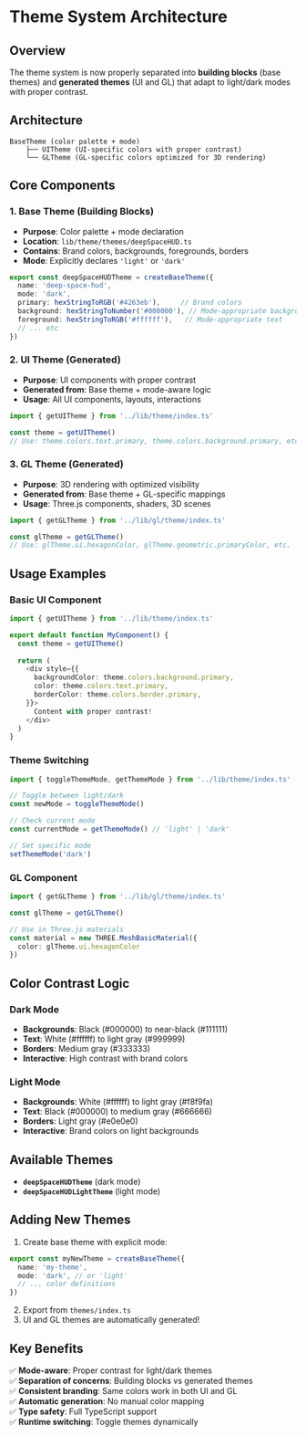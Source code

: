 # Theme System Architecture

## Overview

The theme system is now properly separated into **building blocks** (base themes) and **generated themes** (UI and GL) that adapt to light/dark modes with proper contrast.

## Architecture

```
BaseTheme (color palette + mode)
    ├── UITheme (UI-specific colors with proper contrast)
    └── GLTheme (GL-specific colors optimized for 3D rendering)
```

## Core Components

### 1. Base Theme (Building Blocks)
- **Purpose**: Color palette + mode declaration
- **Location**: `lib/theme/themes/deepSpaceHUD.ts`
- **Contains**: Brand colors, backgrounds, foregrounds, borders
- **Mode**: Explicitly declares `'light'` or `'dark'`

```typescript
export const deepSpaceHUDTheme = createBaseTheme({
  name: 'deep-space-hud',
  mode: 'dark',
  primary: hexStringToRGB('#4263eb'),     // Brand colors
  background: hexStringToNumber('#000000'), // Mode-appropriate backgrounds
  foreground: hexStringToRGB('#ffffff'),   // Mode-appropriate text
  // ... etc
})
```

### 2. UI Theme (Generated)
- **Purpose**: UI components with proper contrast
- **Generated from**: Base theme + mode-aware logic
- **Usage**: All UI components, layouts, interactions

```typescript
import { getUITheme } from '../lib/theme/index.ts'

const theme = getUITheme()
// Use: theme.colors.text.primary, theme.colors.background.primary, etc.
```

### 3. GL Theme (Generated)  
- **Purpose**: 3D rendering with optimized visibility
- **Generated from**: Base theme + GL-specific mappings
- **Usage**: Three.js components, shaders, 3D scenes

```typescript
import { getGLTheme } from '../lib/gl/theme/index.ts'

const glTheme = getGLTheme()
// Use: glTheme.ui.hexagonColor, glTheme.geometric.primaryColor, etc.
```

## Usage Examples

### Basic UI Component
```typescript
import { getUITheme } from '../lib/theme/index.ts'

export default function MyComponent() {
  const theme = getUITheme()
  
  return (
    <div style={{
      backgroundColor: theme.colors.background.primary,
      color: theme.colors.text.primary,
      borderColor: theme.colors.border.primary,
    }}>
      Content with proper contrast!
    </div>
  )
}
```

### Theme Switching
```typescript
import { toggleThemeMode, getThemeMode } from '../lib/theme/index.ts'

// Toggle between light/dark
const newMode = toggleThemeMode()

// Check current mode
const currentMode = getThemeMode() // 'light' | 'dark'

// Set specific mode
setThemeMode('dark')
```

### GL Component
```typescript
import { getGLTheme } from '../lib/gl/theme/index.ts'

const glTheme = getGLTheme()

// Use in Three.js materials
const material = new THREE.MeshBasicMaterial({
  color: glTheme.ui.hexagonColor
})
```

## Color Contrast Logic

### Dark Mode
- **Backgrounds**: Black (#000000) to near-black (#111111)
- **Text**: White (#ffffff) to light gray (#999999)  
- **Borders**: Medium gray (#333333)
- **Interactive**: High contrast with brand colors

### Light Mode
- **Backgrounds**: White (#ffffff) to light gray (#f8f9fa)
- **Text**: Black (#000000) to medium gray (#666666)
- **Borders**: Light gray (#e0e0e0)
- **Interactive**: Brand colors on light backgrounds

## Available Themes

- **`deepSpaceHUDTheme`** (dark mode)
- **`deepSpaceHUDLightTheme`** (light mode)

## Adding New Themes

1. Create base theme with explicit mode:
```typescript
export const myNewTheme = createBaseTheme({
  name: 'my-theme',
  mode: 'dark', // or 'light'
  // ... color definitions
})
```

2. Export from `themes/index.ts`
3. UI and GL themes are automatically generated!

## Key Benefits

✅ **Mode-aware**: Proper contrast for light/dark themes  
✅ **Separation of concerns**: Building blocks vs generated themes  
✅ **Consistent branding**: Same colors work in both UI and GL  
✅ **Automatic generation**: No manual color mapping  
✅ **Type safety**: Full TypeScript support  
✅ **Runtime switching**: Toggle themes dynamically 